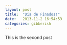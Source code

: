 ```yaml
---
layout: post
title:  "Dia de Finados!"
date:   2013-11-2 16:54:53
categories: gibberish
---
```


This is the second post
